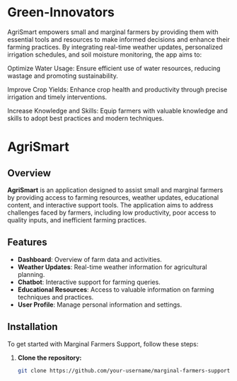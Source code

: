 # Green-Innovators
AgriSmart empowers small and marginal farmers by providing them with essential tools and resources to make informed decisions and enhance their farming practices. By integrating real-time weather updates, personalized irrigation schedules, and soil moisture monitoring, the app aims to:

Optimize Water Usage: Ensure efficient use of water resources, reducing wastage and promoting sustainability.

Improve Crop Yields: Enhance crop health and productivity through precise irrigation and timely interventions.

Increase Knowledge and Skills: Equip farmers with valuable knowledge and skills to adopt best practices and modern techniques.

# AgriSmart

## Overview

**AgriSmart** is an application designed to assist small and marginal farmers by providing access to farming resources, weather updates, educational content, and interactive support tools. The application aims to address challenges faced by farmers, including low productivity, poor access to quality inputs, and inefficient farming practices.

## Features

- **Dashboard**: Overview of farm data and activities.
- **Weather Updates**: Real-time weather information for agricultural planning.
- **Chatbot**: Interactive support for farming queries.
- **Educational Resources**: Access to valuable information on farming techniques and practices.
- **User Profile**: Manage personal information and settings.

## Installation

To get started with Marginal Farmers Support, follow these steps:

1. **Clone the repository:**

   ```bash
   git clone https://github.com/your-username/marginal-farmers-support.git

